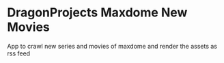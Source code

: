 # DragonProjects Maxdome New Movies
App to crawl new series and movies of maxdome and render the assets as rss feed
